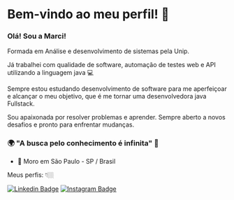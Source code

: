 # Bem-vindo ao meu perfil! 👋

### Olá! Sou a Marci!

Formada em Análise e desenvolvimento de sistemas pela Unip.

Já trabalhei com qualidade de software, automação de testes web e API utilizando a linguagem java 💻

Sempre estou estudando desenvolvimento de software para me aperfeiçoar e alcançar o meu objetivo, que 
é me tornar uma desenvolvedora java Fullstack.

Sou apaixonada por resolver problemas e aprender. Sempre aberto a novos desafios e pronto para enfrentar mudanças.

### 🌍 "A busca pelo conhecimento é infinita" 🧠

- 📍 Moro em São Paulo - SP / Brasil

Meus perfis: 👇🏼

 [![Linkedin Badge](https://img.shields.io/badge/-LinkedIn-blue?style=flat-square&logo=Linkedin&logoColor=white&link=https://www.linkedin.com/in/marcilene-ribeiro-452b18bb/)](https://www.linkedin.com/in/marcilene-ribeiro-452b18bb/) [![Instagram Badge](https://img.shields.io/badge/-Instagram-violet?style=flat-square&logo=Instagram&logoColor=white&link=http://www.instagram.com/marci.ribeir/)](https://www.instagram.com/marci.ribeir/) 







<!--
**marci-ribeiro/marci-ribeiro** is a ✨ _special_ ✨ repository because its `README.md` (this file) appears on your GitHub profile.

Here are some ideas to get you started:

- 🔭 I’m currently working on ...
- 🌱 I’m currently learning ...
- 👯 I’m looking to collaborate on ...
- 🤔 I’m looking for help with ...
- 💬 Ask me about ...
- 📫 How to reach me: ...
- 😄 Pronouns: ...
- ⚡ Fun fact: ...
-->

